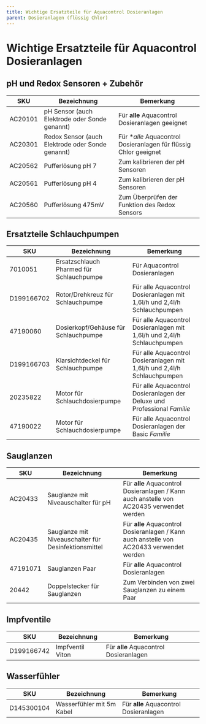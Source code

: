 ```yaml
---
title: Wichtige Ersatzteile für Aquacontrol Dosieranlagen
parent: Dosieranlagen (flüssig Chlor)
---
```


# Wichtige Ersatzteile für Aquacontrol Dosieranlagen

## pH und Redox Sensoren + Zubehör

| SKU | Bezeichnung | Bemerkung
| --- | --- | --- |
| AC20101 | pH Sensor (auch Elektrode oder Sonde genannt) | Für **alle** Aquacontrol Dosieranlagen geeignet |
| AC20301 | Redox Sensor (auch Elektrode oder Sonde genannt) | Für **alle* Aquacontrol Dosieranlagen für flüssig Chlor geeignet |
| AC20562 | Pufferlösung pH 7 | Zum kalibrieren der pH Sensoren |
| AC20561 | Pufferlösung pH 4 | Zum kalibrieren der pH Sensoren |
| AC20560 | Pufferlösung 475mV | Zum Überprüfen der Funktion des Redox Sensors |

## Ersatzteile Schlauchpumpen

| SKU | Bezeichnung | Bemerkung |
| --- | --- | --- |
| 7010051 | Ersatzschlauch Pharmed für Schlauchpumpe | Für Aquacontrol Dosieranlagen |
| D199166702 | Rotor/Drehkreuz für Schlauchpumpe | Für alle Aquacontrol Dosieranlagen mit 1,6l/h und 2,4l/h Schlauchpumpen |
| 47190060 | Dosierkopf/Gehäuse für Schlauchpumpe | Für alle Aquacontrol Dosieranlagen mit 1,6l/h und 2,4l/h Schlauchpumpen |
| D199166703 | Klarsichtdeckel für Schlauchpumpe | Für alle Aquacontrol Dosieranlagen mit 1,6l/h und 2,4l/h Schlauchpumpen |
| 20235822 | Motor für Schlauchdosierpumpe | Für alle Aquacontrol Dosieranlagen der Deluxe und Professional *Familie* |
| 47190022 | Motor für Schlauchdosierpumpe | Für alle Aquacontrol Dosieranlagen der Basic *Familie* |


## Sauglanzen

| SKU | Bezeichnung | Bemerkung |
| --- | --- | --- |
| AC20433 | Sauglanze mit Niveauschalter für pH | Für **alle** Aquacontrol Dosieranlagen / Kann auch anstelle von AC20435 verwendet werden |
| AC20435 | Sauglanze mit Niveauschalter für Desinfektionsmittel | Für **alle** Aquacontrol Dosieranlagen / Kann auch anstelle von AC20433 verwendet werden |
| 47191071 | Sauglanzen Paar | Für **alle** Aquacontrol Dosieranlagen |
| 20442 | Doppelstecker für Sauglanzen | Zum Verbinden von zwei Sauglanzen zu einem Paar |

## Impfventile

| SKU | Bezeichnung | Bemerkung |
| --- | --- | --- |
| D199166742 | Impfventil Viton | Für **alle** Aquacontrol Dosieranlagen |

## Wasserfühler

| SKU | Bezeichnung | Bemerkung |
| --- | --- | --- |
| D145300104 | Wasserfühler mit 5m Kabel | Für **alle** Aquacontrol Dosieranlagen |
